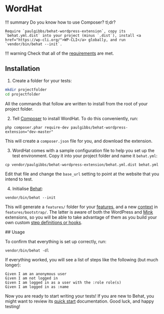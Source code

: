 # WordHat

!!! summary
    Do you know how to use Composer? tl;dr?

    Require `paulgibbs/behat-wordpress-extension`, copy its `behat.yml.dist` into your project (minus `.dist`), install <a href="https://wp-cli.org/">WP-CLI</a> globally, and run `vendor/bin/behat --init`.

!!! warning
    Check that all of the [requirements](requirements.md) are met.


## Installation

1) Create a folder for your tests:

```Bash
mkdir projectfolder
cd projectfolder
```

All the commands that follow are written to install from the root of your project folder.


2) Tell [Composer](https://getcomposer.org/) to install WordHat. To do this conveniently, run:

```Shell
php composer.phar require-dev paulgibbs/behat-wordpress-extension="dev-master"
```

This will create a `composer.json` file for you, and download the extension.


3) WordHat comes with a sample configuration file to help you set up the test environment. Copy it into your project folder and name it `behat.yml`:

```Shell
cp vendor/paulgibbs/behat-wordpress-extension/behat.yml.dist behat.yml
```

Edit that file and change the `base_url` setting to point at the website that you intend to test.


4) Initialise [Behat](http://behat.org):

```Shell
vendor/bin/behat --init
```

This will generate a `features/` folder for your [features](http://docs.behat.org/en/latest/user_guide/features_scenarios.html#features), and a new [context](http://docs.behat.org/en/latest/user_guide/context.html) in `features/bootstrap/`. The latter is aware of both the WordPress and [Mink](https://github.com/Behat/MinkExtension) extensions, so you will be able to take advantage of them as you build your own custom [step definitions or hooks](http://docs.behat.org/en/latest/user_guide/writing_scenarios.html).


## Usage

To confirm that everything is set up correctly, run:

```Shell
vendor/bin/behat -dl
```

If everything worked, you will see a list of steps like the following (but much longer):

```Gherkin
Given I am an anonymous user
Given I am not logged in
Given I am logged in as a user with the :role role(s)
Given I am logged in as :name
```

Now you are ready to start writing your tests! If you are new to Behat, you might want to review its [quick start](http://behat.org/en/latest/quick_start.html#example) documentation. Good luck, and happy testing!
